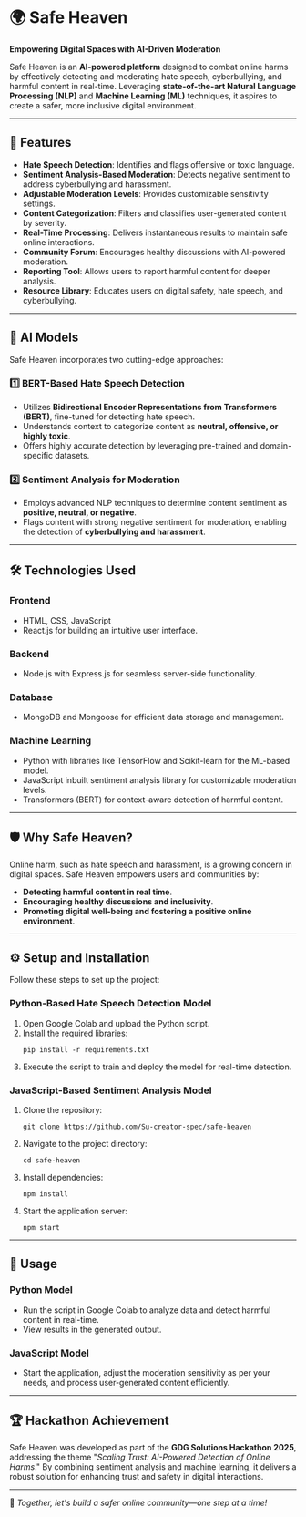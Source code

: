 # 🌍 Safe Heaven
**Empowering Digital Spaces with AI-Driven Moderation**

Safe Heaven is an **AI-powered platform** designed to combat online harms by effectively detecting and moderating hate speech, cyberbullying, and harmful content in real-time. Leveraging **state-of-the-art Natural Language Processing (NLP)** and **Machine Learning (ML)** techniques, it aspires to create a safer, more inclusive digital environment.

---

## 🚀 Features
- **Hate Speech Detection**: Identifies and flags offensive or toxic language.
- **Sentiment Analysis-Based Moderation**: Detects negative sentiment to address cyberbullying and harassment.
- **Adjustable Moderation Levels**: Provides customizable sensitivity settings.
- **Content Categorization**: Filters and classifies user-generated content by severity.
- **Real-Time Processing**: Delivers instantaneous results to maintain safe online interactions.
- **Community Forum**: Encourages healthy discussions with AI-powered moderation.
- **Reporting Tool**: Allows users to report harmful content for deeper analysis.
- **Resource Library**: Educates users on digital safety, hate speech, and cyberbullying.

---

## 🤖 AI Models
Safe Heaven incorporates two cutting-edge approaches:

### 1️⃣ **BERT-Based Hate Speech Detection**
- Utilizes **Bidirectional Encoder Representations from Transformers (BERT)**, fine-tuned for detecting hate speech.
- Understands context to categorize content as **neutral, offensive, or highly toxic**.
- Offers highly accurate detection by leveraging pre-trained and domain-specific datasets.

### 2️⃣ **Sentiment Analysis for Moderation**
- Employs advanced NLP techniques to determine content sentiment as **positive, neutral, or negative**.
- Flags content with strong negative sentiment for moderation, enabling the detection of **cyberbullying and harassment**.

---

## 🛠️ Technologies Used
### **Frontend**
- HTML, CSS, JavaScript
- React.js for building an intuitive user interface.

### **Backend**
- Node.js with Express.js for seamless server-side functionality.

### **Database**
- MongoDB and Mongoose for efficient data storage and management.

### **Machine Learning**
- Python with libraries like TensorFlow and Scikit-learn for the ML-based model.
- JavaScript inbuilt sentiment analysis library for customizable moderation levels.
- Transformers (BERT) for context-aware detection of harmful content.

---

## 🛡️ Why Safe Heaven?
Online harm, such as hate speech and harassment, is a growing concern in digital spaces. Safe Heaven empowers users and communities by:
- **Detecting harmful content in real time**.
- **Encouraging healthy discussions and inclusivity**.
- **Promoting digital well-being and fostering a positive online environment**.

---

## ⚙️ Setup and Installation
Follow these steps to set up the project:

### Python-Based Hate Speech Detection Model
1. Open Google Colab and upload the Python script.
2. Install the required libraries:
   ```
   pip install -r requirements.txt
   ```
3. Execute the script to train and deploy the model for real-time detection.

### JavaScript-Based Sentiment Analysis Model
1. Clone the repository:
   ```
   git clone https://github.com/Su-creator-spec/safe-heaven
   ```
2. Navigate to the project directory:
   ```
   cd safe-heaven
   ```
3. Install dependencies:
   ```
   npm install
   ```
4. Start the application server:
   ```
   npm start
   ```

---

## 🚀 Usage
### Python Model
- Run the script in Google Colab to analyze data and detect harmful content in real-time.
- View results in the generated output.

### JavaScript Model
- Start the application, adjust the moderation sensitivity as per your needs, and process user-generated content efficiently.

---

## 🏆 Hackathon Achievement
Safe Heaven was developed as part of the **GDG Solutions Hackathon 2025**, addressing the theme "*Scaling Trust: AI-Powered Detection of Online Harms*." By combining sentiment analysis and machine learning, it delivers a robust solution for enhancing trust and safety in digital interactions.

---

🎉 *Together, let's build a safer online community—one step at a time!*


